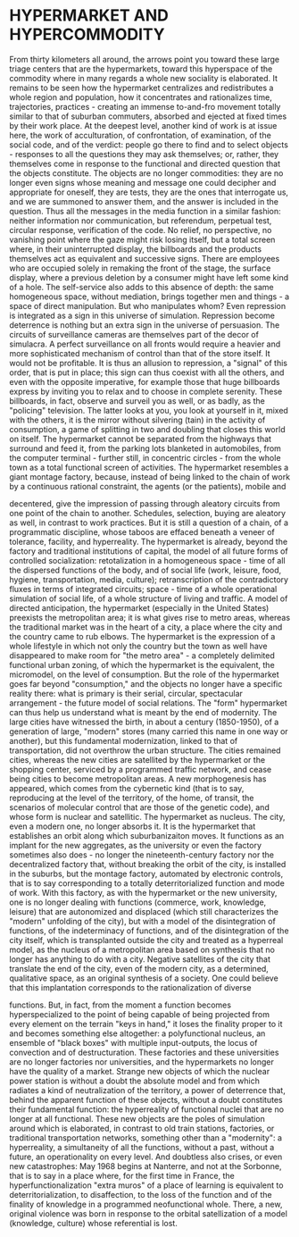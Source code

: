 # HYPERMARKET AND HYPERCOMMODITY #

From thirty kilometers all around, the arrows point you toward these large triage centers
that are the hypermarkets, toward this hyperspace of the commodity where in many
regards a whole new sociality is elaborated. It remains to be seen how the hypermarket
centralizes and redistributes a whole region and population, how it concentrates and
rationalizes time, trajectories, practices - creating an immense to-and-fro movement
totally similar to that of suburban commuters, absorbed and ejected at fixed times by their
work place.
At the deepest level, another kind of work is at issue here, the work of acculturation, of
confrontation, of examination, of the social code, and of the verdict: people go there to
find and to select objects - responses to all the questions they may ask themselves; or,
rather, they themselves come in response to the functional and directed question that the
objects constitute. The objects are no longer commodities: they are no longer even signs
whose meaning and message one could decipher and appropriate for oneself, they are
tests, they are the ones that interrogate us, and we are summoned to answer them, and the
answer is included in the question. Thus all the messages in the media function in a
similar fashion: neither information nor communication, but referendum, perpetual test,
circular response, verification of the code.
No relief, no perspective, no vanishing point where the gaze might risk losing itself, but a
total screen where, in their uninterrupted display, the billboards and the products
themselves act as equivalent and successive signs. There are employees who are
occupied solely in remaking the front of the stage, the surface display, where a previous
deletion by a consumer might have left some kind of a hole. The self-service also adds to
this absence of depth: the same homogeneous space, without mediation, brings together
men and things - a space of direct manipulation. But who manipulates whom?
Even repression is integrated as a sign in this universe of simulation. Repression become
deterrence is nothing but an extra sign in the universe of persuasion. The circuits of
surveillance cameras are themselves part of the decor of simulacra. A perfect surveillance
on all fronts would require a heavier and more sophisticated mechanism of control than
that of the store itself. It would not be profitable. It is thus an allusion to repression, a
"signal" of this order, that is put in place; this sign can thus coexist with all the others,
and even with the opposite imperative, for example those that huge billboards express by
inviting you to relax and to choose in complete serenity. These billboards, in fact,
observe and surveil you as well, or as badly, as the "policing" television. The latter looks
at you, you look at yourself in it, mixed with the others, it is the mirror without silvering
(tain) in the activity of consumption, a game of splitting in two and doubling that closes
this world on itself.
The hypermarket cannot be separated from the highways that surround and feed it, from
the parking lots blanketed in automobiles, from the computer terminal - further still, in
concentric circles - from the whole town as a total functional screen of activities. The
hypermarket resembles a giant montage factory, because, instead of being linked to the
chain of work by a continuous rational constraint, the agents (or the patients), mobile and

decentered, give the impression of passing through aleatory circuits from one point of the
chain to another. Schedules, selection, buying are aleatory as well, in contrast to work
practices. But it is still a question of a chain, of a programmatic discipline, whose taboos
are effaced beneath a veneer of tolerance, facility, and hyperreality. The hypermarket is
already, beyond the factory and traditional institutions of capital, the model of all future
forms of controlled socialization: retotalization in a homogeneous space - time of all the
dispersed functions of the body, and of social life (work, leisure, food, hygiene,
transportation, media, culture); retranscription of the contradictory fluxes in terms of
integrated circuits; space - time of a whole operational simulation of social life, of a
whole structure of living and traffic.
A model of directed anticipation, the hypermarket (especially in the United States)
preexists the metropolitan area; it is what gives rise to metro areas, whereas the
traditional market was in the heart of a city, a place where the city and the country came
to rub elbows. The hypermarket is the expression of a whole lifestyle in which not only
the country but the town as well have disappeared to make room for "the metro area" - a
completely delimited functional urban zoning, of which the hypermarket is the
equivalent, the micromodel, on the level of consumption. But the role of the hypermarket
goes far beyond "consumption," and the objects no longer have a specific reality there:
what is primary is their serial, circular, spectacular arrangement - the future model of
social relations.
The "form" hypermarket can thus help us understand what is meant by the end of
modernity. The large cities have witnessed the birth, in about a century (1850-1950), of a
generation of large, "modern" stores (many carried this name in one way or another), but
this fundamental modernization, linked to that of transportation, did not overthrow the
urban structure. The cities remained cities, whereas the new cities are satellited by the
hypermarket or the shopping center, serviced by a programmed traffic network, and cease
being cities to become metropolitan areas. A new morphogenesis has appeared, which
comes from the cybernetic kind (that is to say, reproducing at the level of the territory, of
the home, of transit, the scenarios of molecular control that are those of the genetic code),
and whose form is nuclear and satellitic. The hypermarket as nucleus. The city, even a
modern one, no longer absorbs it. It is the hypermarket that establishes an orbit along
which suburbanizaiton moves. It functions as an implant for the new aggregates, as the
university or even the factory sometimes also does - no longer the nineteenth-century
factory nor the decentralized factory that, without breaking the orbit of the city, is
installed in the suburbs, but the montage factory, automated by electronic controls, that is
to say corresponding to a totally deterritorialized function and mode of work. With this
factory, as with the hypermarket or the new university, one is no longer dealing with
functions (commerce, work, knowledge, leisure) that are autonomized and displaced
(which still characterizes the "modern" unfolding of the city), but with a model of the
disintegration of functions, of the indeterminacy of functions, and of the disintegration of
the city itself, which is transplanted outside the city and treated as a hyperreal model, as
the nucleus of a metropolitan area based on synthesis that no longer has anything to do
with a city. Negative satellites of the city that translate the end of the city, even of the
modern city, as a determined, qualitative space, as an original synthesis of a society.
One could believe that this implantation corresponds to the rationalization of diverse

functions. But, in fact, from the moment a function becomes hyperspecialized to the point
of being capable of being projected from every element on the terrain "keys in hand," it
loses the finality proper to it and becomes something else altogether: a polyfunctional
nucleus, an ensemble of "black boxes" with multiple input-outputs, the locus of
convection and of destructuration. These factories and these universities are no longer
factories nor universities, and the hypermarkets no longer have the quality of a market.
Strange new objects of which the nuclear power station is without a doubt the absolute
model and from which radiates a kind of neutralization of the territory, a power of
deterrence that, behind the apparent function of these objects, without a doubt constitutes
their fundamental function: the hyperreality of functional nuclei that are no longer at all
functional. These new objects are the poles of simulation around which is elaborated, in
contrast to old train stations, factories, or traditional transportation networks, something
other than a "modernity": a hyperreality, a simultaneity of all the functions, without a
past, without a future, an operationality on every level. And doubtless also crises, or even
new catastrophes: May 1968 begins at Nanterre, and not at the Sorbonne, that is to say in
a place where, for the first time in France, the hyperfunctionalization "extra muros" of a
place of learning is equivalent to deterritorialization, to disaffection, to the loss of the
function and of the finality of knowledge in a programmed neofunctional whole. There, a
new, original violence was born in response to the orbital satellization of a model
(knowledge, culture) whose referential is lost.
